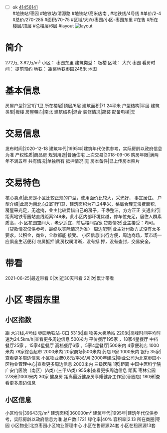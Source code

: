 - [ ] ok [41456141](https://bj.5i5j.com/ershoufang/41456141.html)  
 #地铁站/枣园 #地铁站/清源路 #地铁站/高米店南 ,  #地铁线/4号线
#单价/2-4 #总价/270-285 #面积/70-75   #区域/大兴/枣园/小区-枣园东里 #在售 #所在楼层/顶层 #总楼层/6层 #layout 
![layout](http://image16.5i5j.com/erp/house/4145/41456141/huxing/kegnckgg6a7c59a3.jpg_P5.jpg) 
# 简介 
 272万,  3.82万/m² 
小区： 枣园东里
建筑类型： 板楼
区域： 大兴 枣园
看房时间： 提前预约
地铁： 距离地铁枣园248米 地图
# 基本信息 
 房屋户型|2室1厅1卫
所在楼层|顶层/6层
建筑面积|71.24平米
户型结构|平层
建筑类型|板楼
房屋朝向|南北
建筑结构|混合
装修情况|简装
配备电梯|无
# 交易信息 
 发布时间|2020-12-18
建筑年代|1995年|建筑年代仅供参考，实际房龄以政府信息为准
产权性质|商品房
规划用途|普通住宅
上次交易|2018-09-06
购房年限|满两年不满五年
共有情况|单独所有
抵押情况|无
房本备件|已上传房本照片
# 交易特色 
 核心卖点|此房是小区比较正规的户型，使用面价比较大，采光好， 事宜居住。
户型介绍|此房为南北向2室1厅1卫，建筑面积为71.24平米，格局合理无浪费面积，房屋采光足，无遮掩，业主比较爱惜自己的房子，干净整洁，方方正正
交通出行|距离地铁枣园站直线距离248米，此小区内部环境优越，停车位充足，居住人群素质高，小 区花园空间大，老少适宜，前后楼间距宽
贷款情况|业主接受：均可。（贷款情况仅供参考，最终以实际情况为准）
周边配套|业主对付款方式没有太多要求，公积金，商业，全款都能 接受。
小区信息|出行方便，周边商场，菜市场一应俱全生活便利
权属抵押|此房权属清晰，没有抵  押，没有查封，交易安全。
# 带看 
 2021-06-25|最近带看	 0|次|近30天带看	 22|次|累计带看
# 小区 枣园东里
## 小区指数 
 距 大兴线,4号线 枣园地铁站-C口 531米|距 物美大卖场站 220米|高峰时间平均时速为24.5km/h|查看更多周边信息
500米内 平价餐厅195家 ，18家4星餐厅
中档餐厅25家 ，15家4星餐厅
高档餐厅6家 ，5家4星餐厅|500米内 4家便利店
1000米内 78家综合超市
2000米内 20家商场|500米内 药店 9家
1000米内 银行 35家|查看更多周边信息
小区物业费0.8元/平米/月|2000年建成|物业公司为北京枣园小区物业管理中心|查看更多周边信息
2000米内 三级医院 1家|距离 中国中医科学院广安门医院（南区）(A类) (三甲/A类) 955米|查看更多周边信息
距离 枣林公园 278米|1000米内 30家 健身房
距离最近健身房享耀健身工作室(枣园店) 180米|查看更多周边信息
## 小区信息 
 小区均价|39643元/m²
建筑面积|360000m²
建筑年代|1995年|建筑年代仅供参考，实际房龄以政府信息为准
总户数|1721
绿化率|40%
容积率|2.13
所在商圈|枣园
小区物业|北京枣园小区物业管理中心
小区在售房源24套
小区在租房源13套
